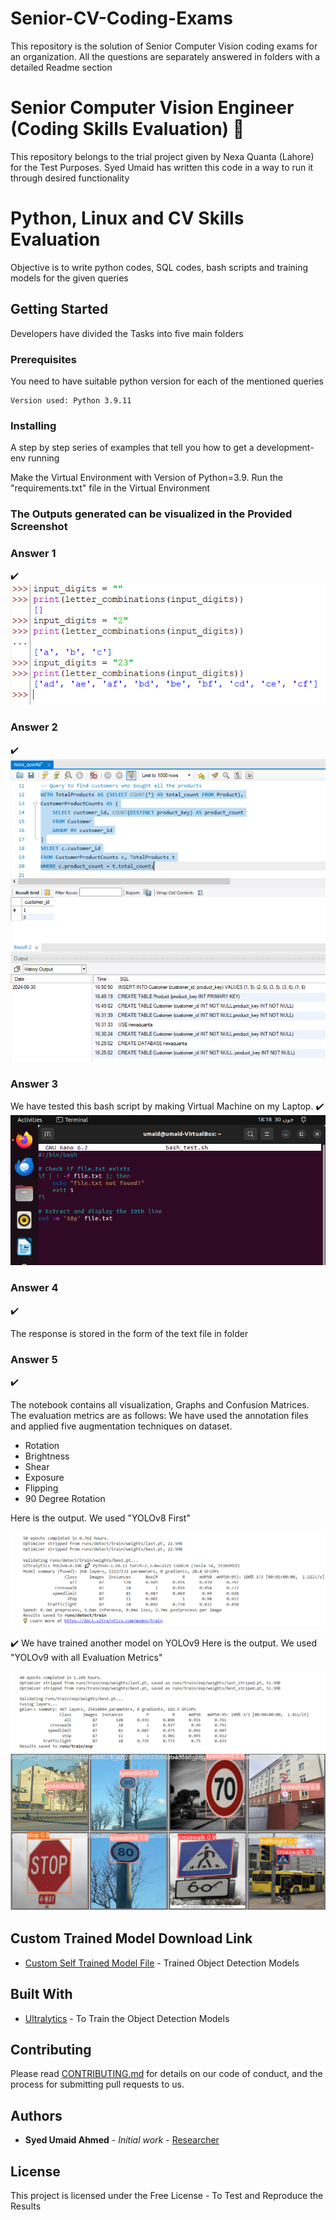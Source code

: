 # Senior-CV-Coding-Exams
This repository is the solution of Senior Computer Vision coding exams for an organization. All the questions are separately answered in folders with a detailed Readme section


# Senior Computer Vision Engineer (Coding Skills Evaluation) :speech_balloon:

This repository belongs to the trial project given by Nexa Quanta (Lahore) for the Test Purposes. Syed Umaid has written this code in a way to run it through desired functionality

# Python, Linux and CV Skills Evaluation 

Objective is to write python codes, SQL codes, bash scripts and training models for the given queries

## Getting Started
Developers have divided the Tasks into five main folders


### Prerequisites

You need to have suitable python version for each of the mentioned queries


```
Version used: Python 3.9.11
```

### Installing

A step by step series of examples that tell you how to get a development-env running

Make the Virtual Environment with Version of Python=3.9. Run the "requirements.txt" file in the Virtual Environment


### The Outputs generated can be visualized in the Provided Screenshot 
### Answer 1

:heavy_check_mark:
![Question No#1](output_results/res.png)




### Answer 2
:heavy_check_mark:
![Question No#2](Question_2/Question_2.PNG)



### Answer 3

We have tested this bash script by making Virtual Machine on my Laptop.
:heavy_check_mark:
![Question No#3](Question_3/Bash_code.PNG)


### Answer 4
:heavy_check_mark:

The response is stored in the form of the text file in folder


### Answer 5
:heavy_check_mark:

The notebook contains all visualization, Graphs and Confusion Matrices.
The evaluation metrics are as follows: We have used the annotation files and applied five augmentation techniques on dataset. 
- Rotation
- Brightness
- Shear
- Exposure
- Flipping
- 90 Degree Rotation


Here is the output. We used "YOLOv8 First"

![Question No#5](Question_5/Object_Detection_metrics.PNG)


:heavy_check_mark:
We have trained another model on YOLOv9
Here is the output. We used "YOLOv9 with all Evaluation Metrics"

![Question No#5](Question_5/res_yolo.PNG)
![Question No#5](Question_5/rest.PNG)


## Custom Trained Model Download Link

* [Custom Self Trained Model File](https://drive.google.com/file/d/1ZgtXwsUixdLqlGseUewgi_NvoK6PXBUR/view?usp=sharing) - Trained Object Detection Models





## Built With

* [Ultralytics](https://docs.ultralytics.com/) - To Train the Object Detection Models

## Contributing

Please read [CONTRIBUTING.md](https://gist.github.com/PurpleBooth/b24679402957c63ec426) for details on our code of conduct, and the process for submitting pull requests to us.


## Authors

* **Syed Umaid Ahmed** - *Initial work* - [Researcher](https://github.com/SyedUmaidAhmed)


## License

This project is licensed under the Free License - To Test and Reproduce the Results

